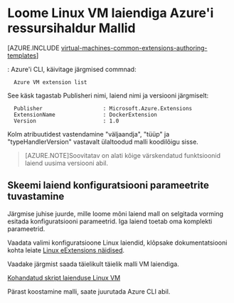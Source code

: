 <properties
   pageTitle="Loome Mallid Linux VM laiendiga | Microsoft Azure'i"
   description="Lisateavet loome Azure'i ressursihaldur Mallid laiendiga Linux vms"
   services="virtual-machines-linux"
   documentationCenter=""
   authors="kundanap"
   manager="timlt"
   editor=""
   tags="azure-resource-manager"/>

<tags
   ms.service="virtual-machines-linux"
   ms.devlang="na"
   ms.topic="article"
   ms.tgt_pltfrm="vm-linux"
   ms.workload="infrastructure-services"
   ms.date="03/29/2016"
   ms.author="kundanap"/>

# <a name="authoring-azure-resource-manager-templates-with-linux-vm-extensions"></a>Loome Linux VM laiendiga Azure'i ressursihaldur Mallid

[AZURE.INCLUDE [virtual-machines-common-extensions-authoring-templates](../../includes/virtual-machines-common-extensions-authoring-templates.md)]

: Azure'i CLI, käivitage järgmised commnad:

      Azure VM extension list

See käsk tagastab Publisheri nimi, laiend nimi ja versiooni järgmiselt:

      Publisher                   : Microsoft.Azure.Extensions  
      ExtensionName               : DockerExtension
      Version                     : 1.0

Kolm atribuutidest vastendamine "väljaandja", "tüüp" ja "typeHandlerVersion" vastavalt ülaltoodud malli koodilõigu sisse.

>[AZURE.NOTE]Soovitatav on alati kõige värskendatud funktsioonid laiend uusima versiooni abil.

## <a name="identifying-the-schema-for-the-extension-configuration-parameters"></a>Skeemi laiend konfiguratsiooni parameetrite tuvastamine

Järgmise juhise juurde, mille loome mõni laiend mall on selgitada vorming esitada konfiguratsiooni parameetrid. Iga laiend toetab oma komplekti parameetrid.

Vaadata valimi konfiguratsioone Linux laiendid, klõpsake dokumentatsiooni kohta leiate [Linux eExtensions näidised](virtual-machines-linux-extensions-configuration-samples.md).

Vaadake järgmist saada täielikult täielik malli VM laiendiga.

[Kohandatud skript laienduse Linux VM](https://github.com/Azure/azure-quickstart-templates/blob/b1908e74259da56a92800cace97350af1f1fc32b/mongodb-on-ubuntu/azuredeploy.json/)

Pärast koostamine malli, saate juurutada Azure CLI abil.
